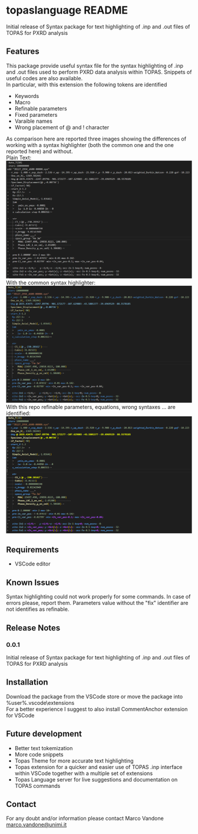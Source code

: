 # topaslanguage README

Initial release of Syntax package for text highlighting of .inp and .out files of TOPAS for PXRD analysis

## Features

This package provide useful syntax file for the syntax highlighting of .inp and .out files used to perform PXRD data analysis within TOPAS.
Snippets of useful codes are also available.  
In particular, with this extension the following tokens are identified
- Keywords
- Macro
- Refinable parameters
- Fixed parameters
- Varaible names
- Wrong placement of @ and ! character 

As comparison here are reported three images showing the differences of working with a syntax highlighter (both the common one and the one reported here) and without.   
Plain Text:
![Plain Text](/media/PlainText.png)
With the common syntax highlighter:
![Plain Text](/media/WIthCommonSyntaxHIghlight.png)
With this repo refinable parameters, equations, wrong syntaxes ... are identified:
![Plain Text](/media/WithExtension.png)

## Requirements

- VSCode editor

## Known Issues

Syntax highlighting could not work properly for some commands. In case of errors please, report them.
Parameters value without the "fix" identifier are not identifies as refinable.

## Release Notes

### 0.0.1

Initial release of Syntax package for text highlighting of .inp and .out files of TOPAS for PXRD analysis

## Installation

Download the package from the VSCode store or move the package into %user%\.vscode\extensions\
For a better experience I suggest to also install CommentAnchor extension for VSCode

## Future development

- Better text tokemization
- More code snippets
- Topas Theme for more accurate text highlighting
- Topas extension for a quicker and easier use of TOPAS .inp interface within VSCode together with a multiple set of extensions
- Topas Language server for live suggestions and documentation on TOPAS commands

## Contact
For any doubt and/or information please contact Marco Vandone marco.vandone@unimi.it
